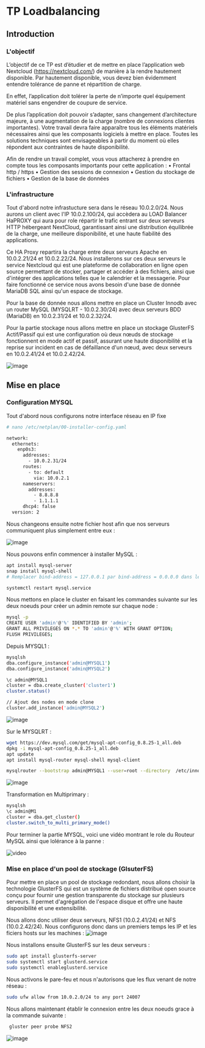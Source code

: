 # TP Loadbalancing

## Introduction

### L'objectif

L’objectif de ce TP est d’étudier et de mettre en place l’application web Nextcloud (https://nextcloud.com/) de manière à la rendre hautement disponible. Par hautement disponible, vous devez bien évidemment entendre tolérance de panne et répartition de charge.

En effet, l’application doit tolérer la perte de n’importe quel équipement matériel sans engendrer de coupure de service.

De plus l’application doit pouvoir s’adapter, sans changement d’architecture majeure, à une augmentation de la charge (nombre de connexions clientes importantes). Votre travail devra faire apparaître tous les éléments matériels nécessaires ainsi que les composants logiciels à mettre en place. Toutes les solutions techniques sont envisageables à partir du moment où elles répondent aux contraintes de haute disponibilité. 

Afin de rendre un travail complet, vous vous attacherez à prendre en compte tous les composants importants pour cette application :
• Frontal http / https
• Gestion des sessions de connexion
• Gestion du stockage de fichiers
• Gestion de la base de données

### L'infrastructure

Tout d'abord notre infrastucture sera dans le réseau 10.0.2.0/24. Nous aurons un client avec l'IP 10.0.2.100/24, qui accèdera au LOAD Balancer HaPROXY qui aura pour role répartir le trafic entrant sur deux serveurs HTTP hébergeant NextCloud, garantissant ainsi une distribution équilibrée de la charge, une meilleure disponibilité, et une haute fiabilité des applications. 

Ce HA Proxy repartira la charge entre deux serveurs Apache en 10.0.2.21/24 et 10.0.2.22/24. Nous installerons sur ces deux serveurs le service Nextcloud qui est une plateforme de collaboration en ligne open source permettant de stocker, partager et accéder à des fichiers, ainsi que d'intégrer des applications telles que le calendrier et la messagerie. Pour faire fonctionné ce service nous avons besoin d'une base de donnée MariaDB SQL ainsi qu'un espace de stockage. 

Pour la base de donnée nous allons mettre en place un Cluster Innodb avec un router MySQL (MYSQLRT - 10.0.2.30/24) avec deux serveurs BDD (MariaDB) en 10.0.2.31/24 et 10.0.2.32/24. 

Pour la partie stockage nous allons mettre en place un stockage GlusterFS Actif/Passif qui est une configuration où deux nœuds de stockage fonctionnent en mode actif et passif, assurant une haute disponibilité et la reprise sur incident en cas de défaillance d'un nœud, avec deux serveurs en 10.0.2.41/24 et 10.0.2.42/24.

![image](Images/schema.png)

## Mise en place

### Configuration MYSQL

Tout d'abord nous configurons notre interface réseau en IP fixe

```bash
# nano /etc/netplan/00-installer-config.yaml

network:
  ethernets:
    enp0s3:
      addresses:
        - 10.0.2.31/24
      routes:
        - to: default
          via: 10.0.2.1
      nameservers:
        addresses:
          - 8.8.8.8
          - 1.1.1.1
      dhcp4: false
  version: 2
```

Nous changeons ensuite notre fichier host afin que nos serveurs communiquent plus simplement entre eux :

![image](Images/Image1-host.png)

Nous pouvons enfin commencer à installer MySQL :

```bash
apt install mysql-server 
snap install mysql-shell 
# Remplacer bind-address = 127.0.0.1 par bind-address = 0.0.0.0 dans le fichier /etc/mysql/mysql.conf.d/mysqld.cnf

systemctl restart mysql.service
```

Nous mettons en place le cluster en faisant les commandes suivante sur les deux noeuds pour créer un admin remote sur chaque node :

```bash
mysql -p
CREATE USER 'admin'@'%' IDENTIFIED BY 'admin'; 
GRANT ALL PRIVILEGES ON *.* TO 'admin'@'%' WITH GRANT OPTION; 
FLUSH PRIVILEGES;
```

Depuis MYSQL1 :

```bash
mysqlsh 
dba.configure_instance('admin@MYSQL1') 
dba.configure_instance('admin@MYSQL2') 

\c admin@MYSQL1
cluster = dba.create_cluster('cluster1') 
cluster.status()

// Ajout des nodes en mode clone 
cluster.add_instance('admin@MYSQL2')  
```

![image](Images/Image2.png)

Sur le MYSQLRT :

```bash
wget https://dev.mysql.com/get/mysql-apt-config_0.8.25-1_all.deb 
dpkg -i mysql-apt-config_0.8.25-1_all.deb 
apt update 
apt install mysql-router mysql-shell mysql-client 

mysqlrouter --bootstrap admin@MYSQL1 --user=root --directory  /etc/innodbcluster1
```
![image](Images/Image3.png)

Transformation en Multiprimary :
```bash
mysqlsh
\c admin@M1
cluster = dba.get_cluster()
cluster.switch_to_multi_primary_mode()
```

Pour terminer la partie MYSQL, voici une vidéo montrant le role du Routeur MySQL ainsi que lolérance à la panne :

![video](Videos/MYSQL_failback.gif)

### Mise en place d'un pool de stockage (GlsuterFS)

Pour mettre en place un pool de stockage redondant, nous allons choisir la technologie GlusterFS qui est un système de fichiers distribué open source conçu pour fournir une gestion transparente du stockage sur plusieurs serveurs. Il permet d'agrégation de l'espace disque et offre une haute disponibilité et une extensibilité.

Nous allons donc utiliser deux serveurs, NFS1 (10.0.2.41/24) et NFS (10.0.2.42/24). Nous configurons donc dans un premiers temps les IP et les ficiers hosts sur les machines :
![image](Images/Image4.png)

Nous installons ensuite GlusterFS sur les deux serveurs :

```bash
sudo apt install glusterfs-server
sudo systemctl start glusterd.service
sudo systemctl enableglusterd.service
```

Nous activons le pare-feu et nous n'autorisons que les flux venant de notre réseau :

```bash
sudo ufw allow from 10.0.2.0/24 to any port 24007
```

Nous allons maintenant établir le connexion entre les deux noeuds grace à la commande suivante :

```bash
 gluster peer probe NFS2
```
![image](Images/Image5.png)
